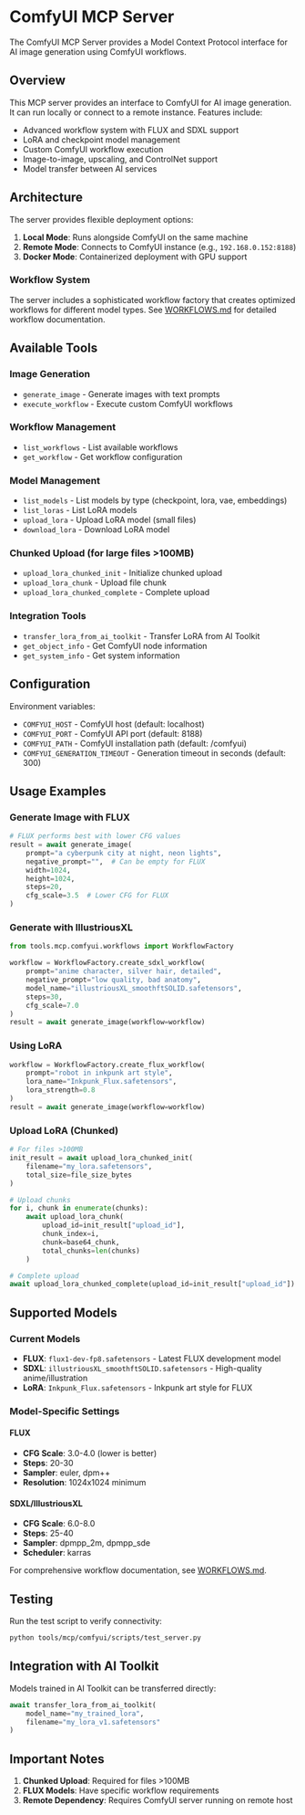 # ComfyUI MCP Server

The ComfyUI MCP Server provides a Model Context Protocol interface for AI image generation using ComfyUI workflows.

## Overview

This MCP server provides an interface to ComfyUI for AI image generation. It can run locally or connect to a remote instance. Features include:

- Advanced workflow system with FLUX and SDXL support
- LoRA and checkpoint model management
- Custom ComfyUI workflow execution
- Image-to-image, upscaling, and ControlNet support
- Model transfer between AI services

## Architecture

The server provides flexible deployment options:
1. **Local Mode**: Runs alongside ComfyUI on the same machine
2. **Remote Mode**: Connects to ComfyUI instance (e.g., `192.168.0.152:8188`)
3. **Docker Mode**: Containerized deployment with GPU support

### Workflow System
The server includes a sophisticated workflow factory that creates optimized workflows for different model types. See [WORKFLOWS.md](WORKFLOWS.md) for detailed workflow documentation.

## Available Tools

### Image Generation
- `generate_image` - Generate images with text prompts
- `execute_workflow` - Execute custom ComfyUI workflows

### Workflow Management
- `list_workflows` - List available workflows
- `get_workflow` - Get workflow configuration

### Model Management
- `list_models` - List models by type (checkpoint, lora, vae, embeddings)
- `list_loras` - List LoRA models
- `upload_lora` - Upload LoRA model (small files)
- `download_lora` - Download LoRA model

### Chunked Upload (for large files >100MB)
- `upload_lora_chunked_init` - Initialize chunked upload
- `upload_lora_chunk` - Upload file chunk
- `upload_lora_chunked_complete` - Complete upload

### Integration Tools
- `transfer_lora_from_ai_toolkit` - Transfer LoRA from AI Toolkit
- `get_object_info` - Get ComfyUI node information
- `get_system_info` - Get system information

## Configuration

Environment variables:
- `COMFYUI_HOST` - ComfyUI host (default: localhost)
- `COMFYUI_PORT` - ComfyUI API port (default: 8188)
- `COMFYUI_PATH` - ComfyUI installation path (default: /comfyui)
- `COMFYUI_GENERATION_TIMEOUT` - Generation timeout in seconds (default: 300)

## Usage Examples

### Generate Image with FLUX
```python
# FLUX performs best with lower CFG values
result = await generate_image(
    prompt="a cyberpunk city at night, neon lights",
    negative_prompt="",  # Can be empty for FLUX
    width=1024,
    height=1024,
    steps=20,
    cfg_scale=3.5  # Lower CFG for FLUX
)
```

### Generate with IllustriousXL
```python
from tools.mcp.comfyui.workflows import WorkflowFactory

workflow = WorkflowFactory.create_sdxl_workflow(
    prompt="anime character, silver hair, detailed",
    negative_prompt="low quality, bad anatomy",
    model_name="illustriousXL_smoothftSOLID.safetensors",
    steps=30,
    cfg_scale=7.0
)
result = await generate_image(workflow=workflow)
```

### Using LoRA
```python
workflow = WorkflowFactory.create_flux_workflow(
    prompt="robot in inkpunk art style",
    lora_name="Inkpunk_Flux.safetensors",
    lora_strength=0.8
)
result = await generate_image(workflow=workflow)
```

### Upload LoRA (Chunked)
```python
# For files >100MB
init_result = await upload_lora_chunked_init(
    filename="my_lora.safetensors",
    total_size=file_size_bytes
)

# Upload chunks
for i, chunk in enumerate(chunks):
    await upload_lora_chunk(
        upload_id=init_result["upload_id"],
        chunk_index=i,
        chunk=base64_chunk,
        total_chunks=len(chunks)
    )

# Complete upload
await upload_lora_chunked_complete(upload_id=init_result["upload_id"])
```

## Supported Models

### Current Models
- **FLUX**: `flux1-dev-fp8.safetensors` - Latest FLUX development model
- **SDXL**: `illustriousXL_smoothftSOLID.safetensors` - High-quality anime/illustration
- **LoRA**: `Inkpunk_Flux.safetensors` - Inkpunk art style for FLUX

### Model-Specific Settings

#### FLUX
- **CFG Scale**: 3.0-4.0 (lower is better)
- **Steps**: 20-30
- **Sampler**: euler, dpm++
- **Resolution**: 1024x1024 minimum

#### SDXL/IllustriousXL
- **CFG Scale**: 6.0-8.0
- **Steps**: 25-40
- **Sampler**: dpmpp_2m, dpmpp_sde
- **Scheduler**: karras

For comprehensive workflow documentation, see [WORKFLOWS.md](WORKFLOWS.md).

## Testing

Run the test script to verify connectivity:

```bash
python tools/mcp/comfyui/scripts/test_server.py
```

## Integration with AI Toolkit

Models trained in AI Toolkit can be transferred directly:

```python
await transfer_lora_from_ai_toolkit(
    model_name="my_trained_lora",
    filename="my_lora_v1.safetensors"
)
```

## Important Notes

1. **Chunked Upload**: Required for files >100MB
2. **FLUX Models**: Have specific workflow requirements
3. **Remote Dependency**: Requires ComfyUI server running on remote host
